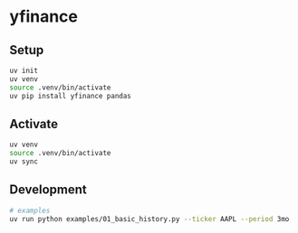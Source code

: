 # yfinance

## Setup

```sh
uv init
uv venv
source .venv/bin/activate
uv pip install yfinance pandas
```

## Activate

```sh
uv venv
source .venv/bin/activate
uv sync
```

## Development

```sh
# examples
uv run python examples/01_basic_history.py --ticker AAPL --period 3mo
```